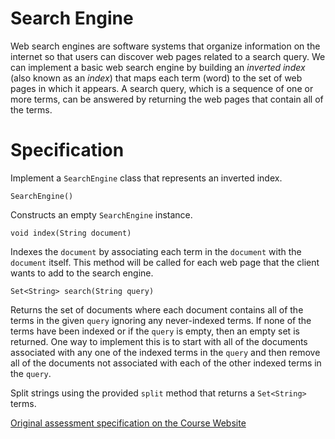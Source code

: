 # Search Engine

Web search engines are software systems that organize information on the internet so that users can discover web pages related to a search query. We can implement a basic web search engine by building an *inverted index* (also known as an *index*) that maps each term (word) to the set of web pages in which it appears. A search query, which is a sequence of one or more terms, can be answered by returning the web pages that contain all of the terms.

# Specification

Implement a `SearchEngine` class that represents an inverted index.

`SearchEngine()`

Constructs an empty `SearchEngine` instance.

`void index(String document)` 

Indexes the `document` by associating each term in the `document` with the `document` itself. This method will be called for each web page that the client wants to add to the search engine.

`Set<String> search(String query)`

Returns the set of documents where each document contains all of the terms in the given `query` ignoring any never-indexed terms. If none of the terms have been indexed or if the `query` is empty, then an empty set is returned. One way to implement this is to start with all of the documents associated with any one of the indexed terms in the `query` and then remove all of the documents not associated with each of the other indexed terms in the `query`.

Split strings using the provided `split` method that returns a `Set<String>` terms.

[Original assessment specification on the Course Website](https://courses.cs.washington.edu/courses/cse143/20au/search-engine/)
